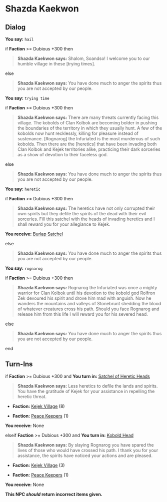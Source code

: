 # Shazda Kaekwon
## Dialog

**You say:** `hail`



if **Faction** >= Dubious +300 then



>**Shazda Kaekwon says:** Shalom, Soandso! I welcome you to our humble village in these [trying times].


else



>**Shazda Kaekwon says:** You have done much to anger the spirits thus you are not accepted by our people.


**You say:** `trying time`



if **Faction** >= Dubious +300 then



>**Shazda Kaekwon says:** There are many threats currently facing this village. The kobolds of Clan Kolbok are becoming bolder in pushing the boundaries of the territory in which they usually hunt. A few of the kobolds now hunt recklessly, killing for pleasure instead of sustenance. [Rognarog] the Infuriated is the most murderous of such kobolds. Then there are the [heretics] that have been invading both Clan Kolbok and Kejek territories alike, practicing their dark sorceries as a show of devotion to their faceless god.


else



>**Shazda Kaekwon says:** You have done much to anger the spirits thus you are not accepted by our people.


**You say:** `heretic`



if **Faction** >= Dubious +300 then



>**Shazda Kaekwon says:** The heretics have not only corrupted their own spirits but they defile the spirits of the dead with their evil sorceries. Fill this satchel with the heads of invading heretics and I shall reward you for your allegiance to Kejek.



**You receive:**  [Burlap Satchel](/item/17883)


else



>**Shazda Kaekwon says:** You have done much to anger the spirits thus you are not accepted by our people.


**You say:** `rognarog`



if **Faction** >= Dubious +300 then



>**Shazda Kaekwon says:** Rognarog the Infuriated was once a mighty warrior for Clan Kolbok until his devotion to the kobold god Rolfron Zek devoured his spirit and drove him mad with anguish. Now he wanders the mountains and valleys of Stonebrunt shedding the blood of whatever creatures cross his path. Should you face Rognarog and release him from this life I will reward you for his severed head.


else



>**Shazda Kaekwon says:** You have done much to anger the spirits thus you are not accepted by our people.

end

## Turn-Ins





if **Faction** >= Dubious +300 and  **You turn in:** [Satchel of Heretic Heads](/item/6969)


>**Shazda Kaekwon says:** Less heretics to defile the lands and spirits. You have the gratitude of Kejek for your assistance in repelling the heretic threat.


* __Faction:__ [Kejek Village](/faction/5011) (8)


* __Faction:__ [Peace Keepers](/faction/298) (1)


 **You receive:** None 

elseif **Faction** >= Dubious +300 and  **You turn in:** [Kobold Head](/item/6968)


>**Shazda Kaekwon says:** By slaying Rognarog you have spared the lives of those who would have crossed his path. I thank you for your assistance, the spirits have noticed your actions and are pleased.


* __Faction:__ [Kejek Village](/faction/5011) (3)


* __Faction:__ [Peace Keepers](/faction/298) (1)


 **You receive:** None 

**This NPC *should* return incorrect items given.**
